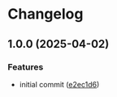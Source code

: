 # Changelog

## 1.0.0 (2025-04-02)


### Features

* initial commit ([e2ec1d6](https://github.com/buka-inc/actions.setup-npm-registry/commit/e2ec1d6fe00d5d8a8d56c1dcc5259d43889cbfb3))
